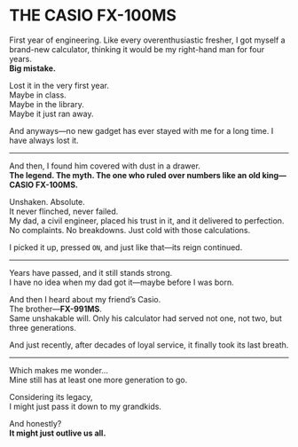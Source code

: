 # THE CASIO FX-100MS

First year of engineering. Like every overenthusiastic fresher, I got myself a brand-new calculator, thinking it would be my right-hand man for four years.  
**Big mistake.**

Lost it in the very first year.  
Maybe in class.  
Maybe in the library.  
Maybe it just ran away.  

And anyways—no new gadget has ever stayed with me for a long time. I have always lost it.

---

And then, I found him covered with dust in a drawer.  
**The legend. The myth. The one who ruled over numbers like an old king—**  
**CASIO FX-100MS.**

Unshaken. Absolute.  
It never flinched, never failed.  
My dad, a civil engineer, placed his trust in it, and it delivered to perfection.  
No complaints. No breakdowns. Just cold with those calculations.  

I picked it up, pressed `ON`, and just like that—its reign continued.

---

Years have passed, and it still stands strong.  
I have no idea when my dad got it—maybe before I was born.

And then I heard about my friend’s Casio.  
The brother—**FX-991MS**.  
Same unshakable will. Only his calculator had served not one, not two, but three generations.  

And just recently, after decades of loyal service, it finally took its last breath.

---

Which makes me wonder...  
Mine still has at least one more generation to go.

Considering its legacy,  
I might just pass it down to my grandkids.

And honestly?  
**It might just outlive us all.**
